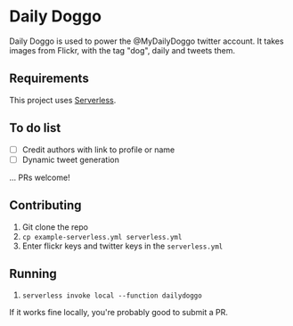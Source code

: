 # Daily Doggo


Daily Doggo is used to power the @MyDailyDoggo twitter account. It takes images from Flickr, with the tag "dog", daily and tweets them. 

## Requirements 

This project uses [Serverless](https://serverless.com/).

## To do list
* [ ] Credit authors with link to profile or name
* [ ] Dynamic tweet generation

... PRs welcome!

## Contributing

1. Git clone the repo
2. `cp example-serverless.yml serverless.yml`
3. Enter flickr keys and twitter keys in the `serverless.yml`

## Running
1. `serverless invoke local --function dailydoggo`

If it works fine locally, you're probably good to submit a PR. 